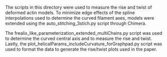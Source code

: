 The scripts in this directory were used to measure the rise and twist of deformed actin models. To minimize edge effects of the spline interpolations used to determine the curved filament axes, models were extended using the auto_stitching_3stich.py script through Chimera. 

The frealix_like_parameterization_extended_multiChains.py script was used to determine the curved central axis and to measure the rise and twist. Lastly, the plot_helicalParams_includeCurvature_forGraphpad.py script was used to format the data to generate the rise/twist plots used in the paper.
